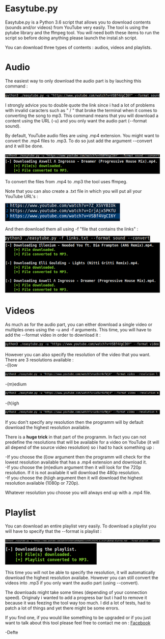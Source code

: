 # Easytube.py

Easytube.py is a Python 3.6 script that allows you to download contents (sounds and/or videos) from YouTube very easily.
The tool is using the pytube library and the ffmpeg tool. You will need both these items to run the script so before doing anything please launch the instal.sh script.

You can download three types of contents : audios, videos and playlists.

<h1>Audio</h1>

The easiest way to only download the audio part is by lauching this command :

<img src="https://github.com/Dfte/Easytube.py/blob/master/images/0.png"></img>

I strongly advice you to double quote the link since i had a lot of problems with invalid caracters such as " / " that broke the terminal when it comes to converting the song to mp3. This command means that you will download a content using the URL (-u) and you only want the audio part (--format sound).

By default, YouTube audio files are using .mp4 extension. You might want to convert the .mp4 files to .mp3. To do so just add the argument --convert and it will be done.

<img src="https://github.com/Dfte/Easytube.py/blob/master/images/1.png"></img>
<img src="https://github.com/Dfte/Easytube.py/blob/master/images/2.png"></img>

To convert the files from .mp4 to .mp3 the tool uses ffmpeg.

Note that you can also create a .txt file in which you will put all your YouTube URL's :

<img src="https://github.com/Dfte/Easytube.py/blob/master/images/3.png"></img>

And then download them all using -f "file that contains the links" :

<img src="https://github.com/Dfte/Easytube.py/blob/master/images/7.png"></img>
<img src="https://github.com/Dfte/Easytube.py/blob/master/images/4.png"></img>

<h1>Videos</h1>

As much as for the audio part, you can either download a single video or multiples ones using the -u and -f arguments. This time, you will have to add the --format video in order to download it :

<img src="https://github.com/Dfte/Easytube.py/blob/master/images/5.png"></img>

However you can also specify the resolution of the video that you want.
There are 3 resolutions available :<br>
-(l)ow<br>

<img src="https://github.com/Dfte/Easytube.py/blob/master/images/low.png"></img>

-(m)edium<br>

<img src="https://github.com/Dfte/Easytube.py/blob/master/images/medium.png"></img>

-(h)igh<br>

<img src="https://github.com/Dfte/Easytube.py/blob/master/images/high.png"></img>

If you don't specify any resolution then the programm will by default download the highest resolution available.

There is a <b>huge trick</b> in that part of the programm. In fact you can not predefine the resolutions that will be available for a video on YouTube (it will all depend of the source video resolution) so i had to hack something up :

-If you choose the (l)ow argument then the programm will check for the lowest resolution available that has a .mp4 extension and download it.<br>
-If you choose the (m)edium argument then it will look for the 720p resolution. If it is not available it will download the 480p resolution.<br>
-If you choose the (h)igh argument then it will download the highest resolution available (1080p or 720p).

Whatever resolution you choose you will always end up with a .mp4 file.

<h1>Playlist</h1>
 
You can download an entire playlist very easily. To download a playlist you will have to specify that the --format is playlist :

<img src="https://github.com/Dfte/Easytube.py/blob/master/images/playlist.png"></img>
<img src="https://github.com/Dfte/Easytube.py/blob/master/images/playlistdownloaded.png"></img>

This time you will not be able to specify the resolution, it will automatically download the highest resolution availabe. However you can still convert the videos into .mp3 if you only want the audio part (using --convert).



The downloads might take some times (depending of your connection speed). Originaly i wanted to add a progress bar but i had to remove it because it was feezing the tool way too much. I did a lot of tests, had to patch a lot of things and yet there might be some errors. 

If you find one, if you would like something to be upgraded or if you just want to talk about this tool please feel free to contact me on : <a href="https://www.facebook.com/DefteWhiteFlag/">Facebook</a>

-Defte








